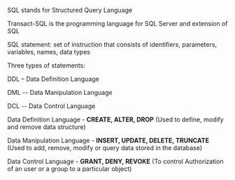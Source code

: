 SQL stands for Structured Query Language

Transact-SQL is the programming language for SQL Server and extension of SQL

SQL statement: set of instruction that consists of identifiers, parameters, variables, names,
data types

Three types of statements:

DDL – Data Definition Language

DML -- Data Manipulation Language

DCL -- Data Control Language

Data Definition Language - **CREATE, ALTER, DROP** (Used to define, modify and remove data structure)

Data Manipulation Language -  **INSERT, UPDATE, DELETE, TRUNCATE** (Used to add, remove, modify or query data stored in the database)

Data Control Language - **GRANT, DENY, REVOKE** (To control Authorization of an user or a group to a particular object)
